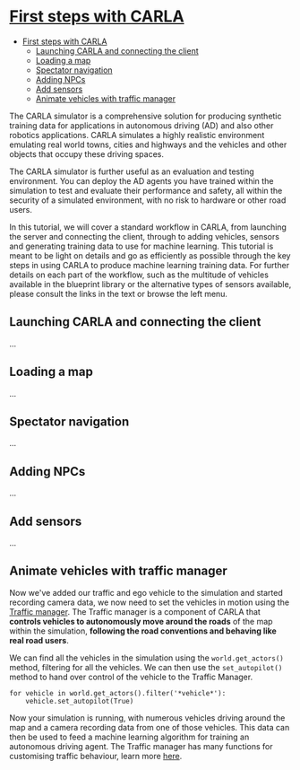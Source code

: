 # [First steps with CARLA](https://carla.readthedocs.io/en/0.9.14/tuto_first_steps/)

- [First steps with CARLA](#first-steps-with-carla)
  - [Launching CARLA and connecting the client](#launching-carla-and-connecting-the-client)
  - [Loading a map](#loading-a-map)
  - [Spectator navigation](#spectator-navigation)
  - [Adding NPCs](#adding-npcs)
  - [Add sensors](#add-sensors)
  - [Animate vehicles with traffic manager](#animate-vehicles-with-traffic-manager)

The CARLA simulator is a comprehensive solution for producing synthetic training data for applications in autonomous driving (AD) and also other robotics applications. CARLA simulates a highly realistic environment emulating real world towns, cities and highways and the vehicles and other objects that occupy these driving spaces.

The CARLA simulator is further useful as an evaluation and testing environment. You can deploy the AD agents you have trained within the simulation to test and evaluate their performance and safety, all within the security of a simulated environment, with no risk to hardware or other road users.

In this tutorial, we will cover a standard workflow in CARLA, from launching the server and connecting the client, through to adding vehicles, sensors and generating training data to use for machine learning. This tutorial is meant to be light on details and go as efficiently as possible through the key steps in using CARLA to produce machine learning training data. For further details on each part of the workflow, such as the multitude of vehicles available in the blueprint library or the alternative types of sensors available, please consult the links in the text or browse the left menu.

## Launching CARLA and connecting the client

...

## Loading a map

...

## Spectator navigation

...

## Adding NPCs

...

## Add sensors

...

## Animate vehicles with traffic manager

Now we've added our traffic and ego vehicle to the simulation and started recording camera data, we now need to set the vehicles in motion using the [Traffic manager](https://carla.readthedocs.io/en/0.9.14/adv_traffic_manager/). The Traffic manager is a component of CARLA that **controls vehicles to autonomously move around the roads** of the map within the simulation, **following the road conventions and behaving like real road users**.

We can find all the vehicles in the simulation using the `world.get_actors()` method, filtering for all the vehicles. We can then use the `set_autopilot()` method to hand over control of the vehicle to the Traffic Manager.

    for vehicle in world.get_actors().filter('*vehicle*'):
        vehicle.set_autopilot(True)

Now your simulation is running, with numerous vehicles driving around the map and a camera recording data from one of those vehicles. This data can then be used to feed a machine learning algorithm for training an autonomous driving agent. The Traffic manager has many functions for customising traffic behaviour, learn more [here](https://carla.readthedocs.io/en/0.9.14/tuto_G_traffic_manager/).









